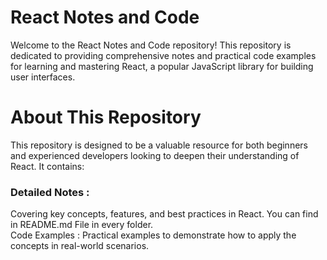 # React Notes and Code
Welcome to the React Notes and Code repository! This repository is dedicated to providing comprehensive notes and practical code examples for learning and mastering React, a popular JavaScript library for building user interfaces.

# About This Repository
This repository is designed to be a valuable resource for both beginners and experienced developers looking to deepen their understanding of React. It contains:
<br>
<span> <h3> Detailed Notes : </h3> </sapn> Covering key concepts, features, and best practices in React. You can find in README.md File in every folder.
<br>
<span> Code Examples : </span> Practical examples to demonstrate how to apply the concepts in real-world scenarios.
<br>
